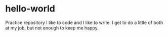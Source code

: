 # hello-world
Practice repository
I like to code and I like to write. I get to do a little of both at my job, but not enough to keep me happy.
